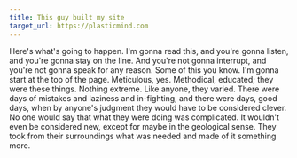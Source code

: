 ```yaml
---
title: This guy built my site
target_url: https://plasticmind.com
---
```


Here's what's going to happen. I'm gonna read this, and you're gonna listen, and you're gonna stay on the line. And you're not gonna interrupt, and you're not gonna speak for any reason. Some of this you know. I'm gonna start at the top of the page. Meticulous, yes. Methodical, educated; they were these things. Nothing extreme. Like anyone, they varied. There were days of mistakes and laziness and in-fighting, and there were days, good days, when by anyone's judgment they would have to be considered clever. No one would say that what they were doing was complicated. It wouldn't even be considered new, except for maybe in the geological sense. They took from their surroundings what was needed and made of it something more.
